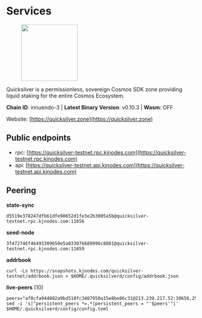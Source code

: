 # Services

<figure><img src="https://raw.githubusercontent.com/kj89/testnet_manuals/main/pingpub/logos/quicksilver.png" width="150" alt=""><figcaption></figcaption></figure>

Quicksilver is a permissionless, sovereign Cosmos SDK zone providing liquid staking for the entire Cosmos Ecosystem.

**Chain ID**: innuendo-3 | **Latest Binary Version**: v0.10.3 | **Wasm**: OFF

Website: [https://quicksilver.zone](https://quicksilver.zone)


## Public endpoints

* rpc: [https://quicksilver-testnet.rpc.kjnodes.com](https://quicksilver-testnet.rpc.kjnodes.com)
* api: [https://quicksilver-testnet.api.kjnodes.com](https://quicksilver-testnet.api.kjnodes.com)

## Peering

**state-sync**

```
d5519e378247dfb61dfe90652d1fe3e2b3005a5b@quicksilver-testnet.rpc.kjnodes.com:11656
```

**seed-node**

```
3f472746f46493309650e5a033076689996c8881@quicksilver-testnet.rpc.kjnodes.com:11659
```

**addrbook**
```
curl -Ls https://snapshots.kjnodes.com/quicksilver-testnet/addrbook.json > $HOME/.quicksilverd/config/addrbook.json
```

**live-peers** (10)
```
peers="af8cfa944802a9bd510fc3407950a15e8be86c31@213.239.217.52:30656,25410bff2fb7312d24c11b1e990507e5e3aa40b7@135.125.5.31:48656,47a7fac621a79649519eadbb8deb92d33bb3259b@161.97.82.203:26256,41f7d7004cace7bd1760a5f980a86123700c8f1d@185.146.148.116:26656,66f9d8f52a4637dc9215cdaa8dc2977633e52bbf@95.217.144.121:26656,125327a98d0e63adfb3f0be513947a96b24231fa@5.161.145.173:26656,d5519e378247dfb61dfe90652d1fe3e2b3005a5b@65.109.68.190:11656,0a3ac40a7a4ce35978c4da97be2eb6974bc3c58b@185.252.233.217:46656,bda5bc971df076b70b4447b842e634948516c5cb@65.108.105.48:14656,c133c4c0c7034c8c345330f394984ad08092fc14@138.201.17.11:27656"
sed -i 's|^persistent_peers *=.*|persistent_peers = "'$peers'"|' $HOME/.quicksilverd/config/config.toml
```
